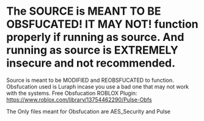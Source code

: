 # The SOURCE is MEANT TO BE OBSFUCATED! IT MAY NOT! function properly if running as source. And running as source is EXTREMELY insecure and not recommended.

Source is meant to be MODIFIED and REOBSFUCATED to function. Obsfucation used is Luraph incase you use a bad one that may not work with the systems. Free Obsfucation ROBLOX Plugin: https://www.roblox.com/library/13754462290/Pulse-Obfs

The Only files meant for Obsfucation are AES_Security and Pulse
